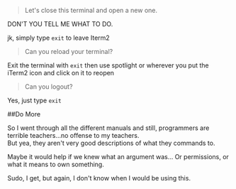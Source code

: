 > Let's close this terminal and open a new one.

DON'T YOU TELL ME WHAT TO DO.

jk, simply type `exit` to leave Iterm2

> Can you reload your terminal?

Exit the terminal with `exit` then use spotlight or wherever you put the iTerm2 icon and click on it to reopen

> Can you logout?

Yes, just type `exit`

##Do More

So I went through all the different manuals and still, programmers are terrible teachers...no offense to my teachers.  
But yea, they aren't very good descriptions of what they commands to.

Maybe it would help if we knew what an argument was...
Or permissions, or what it means to own something.

Sudo, I get, but again, I don't know when I would be using this.
